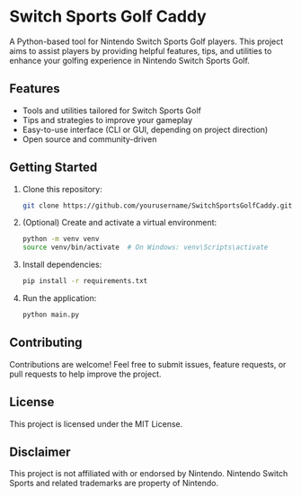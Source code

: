 # Switch Sports Golf Caddy

A Python-based tool for Nintendo Switch Sports Golf players. This project aims to assist players by providing helpful features, tips, and utilities to enhance your golfing experience in Nintendo Switch Sports Golf.

## Features
- Tools and utilities tailored for Switch Sports Golf
- Tips and strategies to improve your gameplay
- Easy-to-use interface (CLI or GUI, depending on project direction)
- Open source and community-driven

## Getting Started
1. Clone this repository:
   ```bash
   git clone https://github.com/yourusername/SwitchSportsGolfCaddy.git
   ```
2. (Optional) Create and activate a virtual environment:
   ```bash
   python -m venv venv
   source venv/bin/activate  # On Windows: venv\Scripts\activate
   ```
3. Install dependencies:
   ```bash
   pip install -r requirements.txt
   ```
4. Run the application:
   ```bash
   python main.py
   ```

## Contributing
Contributions are welcome! Feel free to submit issues, feature requests, or pull requests to help improve the project.

## License
This project is licensed under the MIT License.

## Disclaimer
This project is not affiliated with or endorsed by Nintendo. Nintendo Switch Sports and related trademarks are property of Nintendo.
